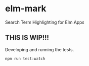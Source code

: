 # elm-mark

Search Term Highlighting for Elm Apps

## THIS IS WIP!!!

Developing and running the tests.

```
npm run test:watch
```
